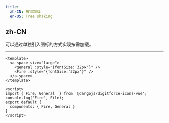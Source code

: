 ```yaml
title:
  zh-CN: 按需加载
  en-US: Tree shaking
```

## zh-CN

可以通过单独引入图标的方式实现按需加载。

---

```vue
<template>
  <a-space size="large">
    <general :style="{fontSize:'32px'}" />
    <Fire :style="{fontSize:'32px'}" />
  </a-space>
</template>

<script>
import { Fire, General  } from '@dangojs/digitforce-icons-vue';
console.log('Fire', File);
export default {
  components: { Fire, General }
}
</script>
```


